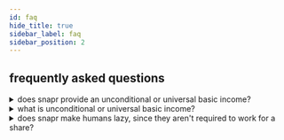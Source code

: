 ```yaml
---
id: faq
hide_title: true
sidebar_label: faq
sidebar_position: 2
---
```


## frequently asked questions

<details>
  <summary>does snapr provide an unconditional or universal basic income?</summary>
  
  snapr is available to every human, without exception and without charge at a rate of 1 unit per human per day until the supply is exhausted.  
  there are technical challenges around ensuring that an individual only maintains a single identity and those challenges necessitate some safeguards that may increase the difficulty some humans experience in gaining access to the snapr they are entitled to.  
  snapr endeavours to set the bar to access as low as practicable and we welcome assistance and ideas on how that bar may be lowered further without compromising on the caveat that no human should obtain more than the fair share all humans are entitled to.
</details>

<details>
  <summary>what is unconditional or universal basic income?</summary>
  
  there's a good explanation on wikipedia at: [universal basic income](https://en.wikipedia.org/wiki/Universal_basic_income)
</details>

<details>
  <summary>does snapr make humans lazy, since they aren't required to work for a share?</summary>
  
  we don't know. we've never experienced a world where all humans have enough of their basic requirements for survival.  
  we do know that a world without ubi includes a lot of humans that don't have their basic needs met.  
  the snapr mission is to end suffering caused by a lack of the fundamentals of human survival. there may be other causes dedicated to ending human laziness, but this is not on the snapr agenda.
</details>
